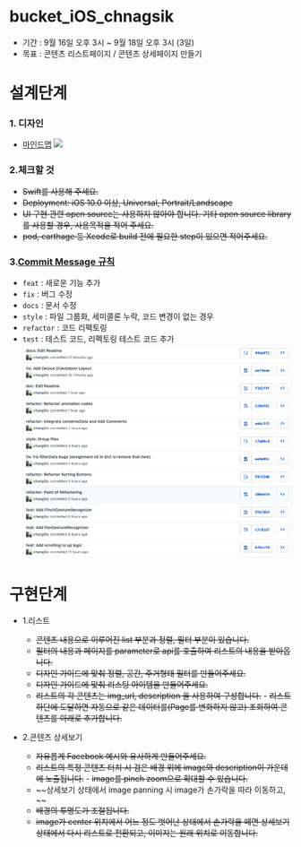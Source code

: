 # bucket_iOS_chnagsik
* 기간 : 9월 16일 오후 3시 ~ 9월 18일 오후 3시 (3일)
* 목표 : 콘텐츠 리스트페이지 / 콘텐츠 상세페이지 만들기

# 설계단계

### 1. 디자인
* [마인드맵]("/images/design_mindmap.pdf")
<a href="/images/design_mindmap.pdf" target="_blank"><img src="/images/design_mindmap.png"></a>

### 2.체크할 것
* ~~Swift를 사용해 주세요.~~
* ~~Deployment: iOS 10.0 이상, Universal, Portrait/Landscape~~
* ~~UI 구현 관련 open source는 사용하지 않아야 합니다. 기타 open source library를 사용할 경우, 사용목적을 적어 주세요.~~
* ~~pod, carthage 등 Xcode로 build 전에 필요한 step이 있으면 적어주세요.~~

### 3.[Commit Message 규칙](https://changsic.github.io/CommitMessage/)

* `feat` : 새로운 기능 추가
* `fix` : 버그 수정
* `docs` : 문서 수정
* `style` : 파일 그룹화, 세미콜론 누락, 코드 변경이 없는 경우
* `refactor` : 코드 리펙토링
* `test` : 테스트 코드, 리펙토링 테스트 코드 추가
<a href="/images/commit.png" target="_blank"><img src="/images/commit.png" width = 600></a>

# 구현단계
* 1.리스트
  - ~~콘텐츠 내용으로 이루어진 list 부분과 정렬, 필터 부분이 있습니다.~~
  - ~~필터의 내용과 페이지를 parameter로 api를 호출하여 리스트의 내용을 받아옵니다.~~
  - ~~디자인 가이드에 맞춰 정렬, 공간, 주거형태 필터를 만들어주세요.~~
  - ~~디자인 가이드에 맞춰 리스팅 아이템을 만들어주세요.~~
  - ~~리스트의 각 콘텐츠는 img_url, description 을 사용하여 구성합니다.~~    - ~~리스트 하단에 도달하면 자동으로 같은 데이터를(Page를 변화하지 않고) 조회하여 콘텐츠를 아래로 추가합니다.~~

* 2.콘텐츠 상세보기
  - ~~자유롭게 Facebook 예시와 유사하게 만들어주세요.~~
  - ~~리스트의 특정 콘텐츠 터치 시 검은 배경 위에 image와 description이 가운데에 노출됩니다.~~    - ~~image를 pinch zoom으로 확대할 수 있습니다.~~
  - ~~상세보기 상태에서 image panning 시 image가 손가락을 따라 이동하고, ~~
  - ~~배경의 투명도가 조절됩니다.~~
  - ~~image가 center 위치에서 어느 정도 벗어난 상태에서 손가락을 떼면 상세보기 상태에서 다시 리스트로 전환되고, 이미지는 원래 위치로 이동합니다.~~
